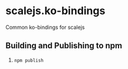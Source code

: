 # scalejs.ko-bindings
Common ko-bindings for scalejs

## Building and Publishing to npm
1. `npm publish` 
